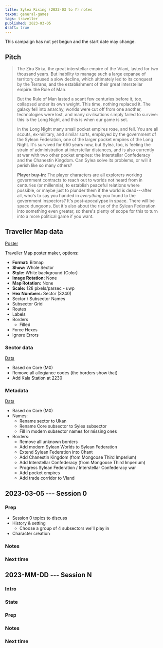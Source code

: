 ```yaml
---
title: Sylea Rising (2023-03 to ?) notes
taxon: general-games
tags: traveller
published: 2023-03-05
draft: true
---
```


<aside class="highlight">This campaign has not yet begun and the start date may change.</aside>

Pitch
-----

> The Ziru Sirka, the great interstellar empire of the Vilani, lasted for two
> thousand years.  But inability to manage such a large expanse of territory
> caused a slow decline, which ultimately led to its conquest by the Terrans,
> and the establishment of their great interstellar empire: the Rule of Man.
>
> But the Rule of Man lasted a scant few centuries before it, too, collapsed
> under its own weight.  This time, nothing replaced it.  The galaxy fell into
> anarchy, worlds were cut off from one another, technologies were lost, and
> many civilisations simply failed to survive: this is the Long Night, and this
> is when our game is set.
>
> In the Long Night many small pocket empires rose, and fell.  You are all
> scouts, ex-military, and similar sorts, employed by the government of the
> Sylean Federation, one of the larger pocket empires of the Long Night.  It's
> survived for 650 years now, but Sylea, too, is feeling the strain of
> administration at interstellar distances, and is also currently at war with
> two other pocket empires: the Interstellar Confederacy and the Chanestin
> Kingdom.  Can Sylea solve its problems, or will it perish like so many others?
>
> **Player buy-in:** The player characters are all explorers working government
> contracts to reach out to worlds not heard from in centuries (or millennia),
> to establish peaceful relations where possible, or maybe just to plunder them
> if the world is dead---after all, who's to say you handed in *everything* you
> found to the government inspectors?  It's post-apocalypse in space.  There
> will be space dungeons.  But it's also about the rise of the Sylean Federation
> into something even greater, so there's plenty of scope for this to turn into
> a more political game if you want.


Traveller Map data
------------------

[Poster](campaign-notes-2023-03-sylea-rising/poster.png)

[Traveller Map poster maker](https://travellermap.com/make/poster), options:

- **Format:** Bitmap
- **Show:** Whole Sector
- **Style:** White background (Color)
- **Image Rotation:** None
- **Map Rotation:** None
- **Scale:** 128 pixels/parsec - uwp
- **Hex Numbers:** Sector (3240)
- Sector / Subsector Names
- Subsector Grid
- Routes
- Labels
- Borders
  - Filled
- Force Hexes
- Ignore Errors

### Sector data

[Data](campaign-notes-2023-03-sylea-rising/sector-data.txt)

- Based on Core (M0)
- Remove all allegiance codes (the borders show that)
- Add Kala Station at 2230

### Metadata

[Data](campaign-notes-2023-03-sylea-rising/metadata.xml)

- Based on Core (M0)
- Names:
  - Rename sector to Ukan
  - Rename Core subsector to Sylea subsector
  - Fill in modern subsector names for missing ones
- Borders:
  - Remove all unknown borders
  - Add modern Sylean Worlds to Sylean Federation
  - Extend Sylean Federation into Chant
  - Add Chanestin Kingdom (from Mongoose Third Imperium)
  - Add Interstellar Confederacy (from Mongoose Third Imperium)
  - Progress Sylean Federation / Interstellar Confederacy war
  - Add pocket empires
  - Add trade corridor to Vland


2023-03-05 --- Session 0
------------------------

### Prep

- Session 0 topics to discuss
- History & setting
  - Choose a group of 4 subsectors we'll play in
- Character creation

### Notes

### Next time


2023-MM-DD --- Session N
------------------------

### Intro

### State

### Prep

### Notes

### Next time
